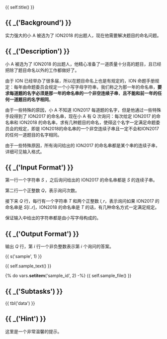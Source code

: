 {{ self.title() }}

## {{ _('Background') }}

实力强大的小 A 被选为了 ION2018 的出题人，现在他需要解决题目的命名问题。

## {{ _('Description') }}

小 A 被选为了 ION2018 的出题人，他精心准备了一道质量十分高的题目，且已经把除了题目命名以外的工作都做好了。

由于 ION 已经举办了很多届，所以在题目命名上也是有规定的，ION 命题手册规定：每年由命题委员会规定一个小写字母字符串，我们称之为那一年的命名串，**要求每道题的名字必须是那一年的命名串的一个非空连续子串**，**且不能和前一年的任何一道题目的名字相同**。

由于一些特殊的原因，小 A 不知道 ION2017 每道题的名字，但是他通过一些特殊手段得到了 ION2017 的命名串，现在小 A 有 Q 次询问：每次给定 ION2017 的命名串和 ION2018 的命名串，求有几种题目的命名，使得这个名字一定满足命题委员会的规定，即是 ION2018的命名串的一个非空连续子串且一定不会和ION2017的任何一道题目的名字相同。

由于一些特殊原因，所有询问给出的 ION2017 的命名串都是某个串的连续子串，详细可见输入格式。

## {{ _('Input Format') }}

第一行一个字符串 $S$ ，之后询问给出的 ION2017 的命名串都是 $S$ 的连续子串。

第二行一个正整数 $Q$，表示询问次数。

接下来 $Q$ 行，每行有一个字符串 $T$ 和两个正整数 $l,r$，表示询问如果 ION2017 的命名串是 $S[l..r]$，ION2018 的命名串是 $T$ 的话，有几种命名方式一定满足规定。 

保证输入中给出的字符串都是由小写字母构成的。

## {{ _('Output Format') }}

输出 $Q$ 行，第 $i$ 行一个非负整数表示第 $i$ 个询问的答案。

{{ s('sample', 1) }}

{{ self.sample_text() }}

{% do vars.__setitem__('sample_id', 2) -%}
{{ self.sample_file() }}


## {{ _('Subtasks') }}

{{ tbl('data') }}

## {{ _('Hint') }}

这里是一个非常温馨的提示。